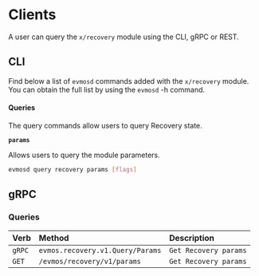 <!--
order: 5
-->

# Clients

A user can query the `x/recovery` module using the CLI, gRPC or REST.

## CLI

Find below a list of `evmosd` commands added with the `x/recovery` module. You can obtain the full list by using the `evmosd` -h command.

#### Queries

The query commands allow users to query Recovery state.

**`params`**

Allows users to query the module parameters.

```bash
evmosd query recovery params [flags]
```

## gRPC

### Queries

| Verb   |              Method              |           Description |
| :----- | :------------------------------- | :-------------------- |
| `gRPC` | `evmos.recovery.v1.Query/Params` | `Get Recovery params` |
| `GET`  |   `/evmos/recovery/v1/params`    | `Get Recovery params` |
